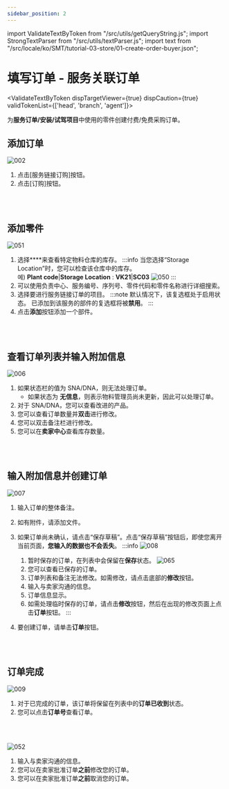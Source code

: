 ```yaml
---
sidebar_position: 2
---
```


import ValidateTextByToken from "/src/utils/getQueryString.js";
import StrongTextParser from "/src/utils/textParser.js";
import text from "/src/locale/ko/SMT/tutorial-03-store/01-create-order-buyer.json";

# 填写订单 - 服务关联订单

<ValidateTextByToken dispTargetViewer={true} dispCaution={true} validTokenList={['head', 'branch', 'agent']}>

为**服务订单/安装/试驾项目**中使用的零件创建付费/免费采购订单。

## 添加订单
![002](./img/002_2.png)
1. 点击[服务链接订购]按钮。
1. 点击[订购]按钮。
<br/>
<br/>

## 添加零件
![051](./img/051.png)
1. 选择****来查看特定物料仓库的库存。 
    :::info
        当您选择“Storage Location”时，您可以检查该仓库中的库存。
        <br/>예) **Plant code**|**Storage Location** : **VK21**|**SC03**
        ![050](./img/050.png)
    :::
1. 可以使用负责中心、服务编号、序列号、零件代码和零件名称进行详细搜索。
1. 选择要进行服务链接订单的项目。
:::note
默认情况下，该复选框处于启用状态。
已添加到该服务的部件的复选框将被**禁用**。
:::
1. 点击**添加**按钮添加一个部件。
<br/>
<br/>

## 查看订单列表并输入附加信息
![006](./img/006.png)
1. 如果状态栏的值为 SNA/DNA，则无法处理订单。
    - 如果状态为 **无信息**，则表示物料管理员尚未更新，因此可以处理订单。
1. 对于 SNA/DNA，您可以查看改进的产品。
1. 您可以查看订单数量并**双击**进行修改。
1. 您可以双击备注栏进行修改。
1. 您可以在**卖家中心**查看库存数量。
<br/>
<br/>

## 输入附加信息并创建订单

![007](./img/007.png)
1. 输入订单的整体备注。
1. 如有附件，请添加文件。
1. 如果订单尚未确认，请点击“保存草稿”。点击“保存草稿”按钮后，即使您离开当前页面，**您输入的数据也不会丢失**。
:::info
    ![008](./img/008.png)
    1. 暂时保存的订单，在列表中会保留在**保存**状态。
    ![065](./img/065.png)
    1. 您可以查看已保存的订单。
    1. 订单列表和备注无法修改。如需修改，请点击底部的**修改**按钮。
    1. 输入与卖家沟通的信息。
    1. 订单信息显示。
    1. 如需处理临时保存的订单，请点击**修改**按钮，然后在出现的修改页面上点击**订单**按钮。
:::

1. 要创建订单，请单击**订单**按钮。
<br/>
<br/>

## 订单完成
![009](./img/009.png)
1. 对于已完成的订单，该订单将保留在列表中的**订单已收到**状态。
1. 您可以点击**订单号**查看订单。
<br/>
<br/>

![052](./img/052.png)
1. 输入与卖家沟通的信息。
1. 您可以在卖家批准订单**之前**修改您的订单。
1. 您可以在卖家批准订单**之前**取消您的订单。
</ValidateTextByToken>
